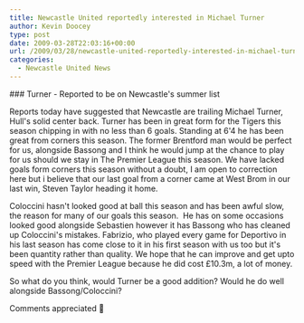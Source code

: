 ```yaml
---
title: Newcastle United reportedly interested in Michael Turner
author: Kevin Doocey
type: post
date: 2009-03-28T22:03:16+00:00
url: /2009/03/28/newcastle-united-reportedly-interested-in-michael-turner/
categories:
  - Newcastle United News
---
```


### Turner - Reported to be on Newcastle's summer list

Reports today have suggested that Newcastle are trailing Michael Turner, Hull's solid center back. Turner has been in great form for the Tigers this season chipping in with no less than 6 goals. Standing at 6'4 he has been great from corners this season. The former Brentford man would be perfect for us, alongside Bassong and I think he would jump at the chance to play for us should we stay in The Premier League this season. We have lacked goals form corners this season without a doubt, I am open to correction here but i believe that our last goal from a corner came at West Brom in our last win, Steven Taylor heading it home.

Coloccini hasn't looked good at ball this season and has been awful slow, the reason for many of our goals this season.  He has on some occasions looked good alongside Sebastien however it has Bassong who has cleaned up Coloccini's mistakes. Fabrizio, who played every game for Deportivo in his last season has come close to it in his first season with us too but it's been quantity rather than quality. We hope that he can improve and get upto speed with the Premier League because he did cost £10.3m, a lot of money.

So what do you think, would Turner be a good addition? Would he do well alongside Bassong/Coloccini?

Comments appreciated 🙂
